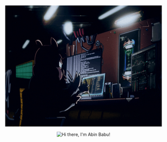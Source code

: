 <!-- Banner GIF -->
<p align="center">
  <img src="https://raw.githubusercontent.com/SHARIK0M/SHARIK0M/main/assets/gif-1.gif" 
       alt="Banner" 
       width="100%" height="390px"/>
</p>

<!-- Typing SVG -->
<p align="center">
  <img src="https://readme-typing-svg.herokuapp.com?font=Roboto&weight=400&size=30&pause=1000&color=FFFFFF&width=435&lines=Hi+there%2C+I'm+Abin+Babu!+%F0%9F%91%8B" 
       alt="Hi there, I'm Abin Babu!">
</p>
